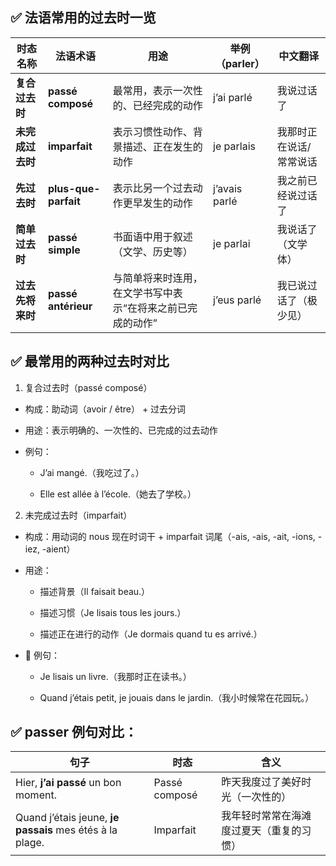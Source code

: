 ## ✅ 法语常用的过去时一览

| 时态名称       | 法语术语                 | 用途                             | 举例（parler）    | 中文翻译         |
| ---------- | -------------------- | ------------------------------ | ------------- | ------------ |
| **复合过去时**  | **passé composé**    | 最常用，表示一次性的、已经完成的动作             | j’ai parlé    | 我说过话了        |
| **未完成过去时** | **imparfait**        | 表示习惯性动作、背景描述、正在发生的动作           | je parlais    | 我那时正在说话/常常说话 |
| **先过去时**   | **plus-que-parfait** | 表示比另一个过去动作更早发生的动作              | j’avais parlé | 我之前已经说过话了    |
| **简单过去时**  | **passé simple**     | 书面语中用于叙述（文学、历史等）               | je parlai     | 我说话了（文学体）    |
| **过去先将来时** | **passé antérieur**  | 与简单将来时连用，在文学书写中表示“在将来之前已完成的动作” | j’eus parlé   | 我已说过话了（极少见）  |

## ✅ 最常用的两种过去时对比
1. 复合过去时（passé composé）
 - 构成：助动词（avoir / être） + 过去分词

 - 用途：表示明确的、一次性的、已完成的过去动作

 - 例句：

   - J’ai mangé.（我吃过了。）

   - Elle est allée à l’école.（她去了学校。）

2. 未完成过去时（imparfait）
 - 构成：用动词的 nous 现在时词干 + imparfait 词尾（-ais, -ais, -ait, -ions, -iez, -aient）

 - 用途：

   - 描述背景（Il faisait beau.）

   - 描述习惯（Je lisais tous les jours.）

   - 描述正在进行的动作（Je dormais quand tu es arrivé.）

 - 📌 例句：

   - Je lisais un livre.（我那时正在读书。）

   - Quand j’étais petit, je jouais dans le jardin.（我小时候常在花园玩。）

## ✅ passer 例句对比：
| 句子                                                       | 时态            | 含义                   |
| -------------------------------------------------------- | ------------- | -------------------- |
| Hier, **j’ai passé** un bon moment.                      | Passé composé | 昨天我度过了美好时光（一次性的）     |
| Quand j’étais jeune, **je passais** mes étés à la plage. | Imparfait     | 我年轻时常常在海滩度过夏天（重复的习惯） |
